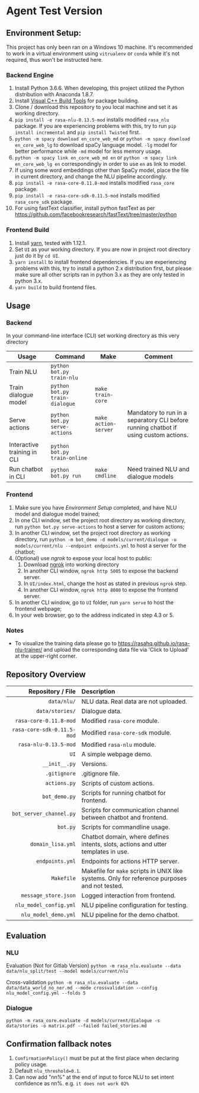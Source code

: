 # Agent Test Version 

## Environment Setup: 
This project has only been ran on a Windows 10 machine. It's recommended to work in a virtual environment using `vitrualenv` or `conda` while it's not required, thus won't be instructed here.

### Backend Engine
1. Install Python 3.6.6. When developing, this project utilized the Python distribution with Anaconda 1.8.7.
2. Install [Visual C++ Build Tools](https://visualstudio.microsoft.com/visual-cpp-build-tools/) for package building.
3. Clone / download this repository to you local machine and set it as working directory.
4. `pip install -e rasa-nlu-0.13.5-mod` installs modified `rasa_nlu` package. If you are experiencing problems with this, try to run `pip install incremental` and `pip install Twisted` first.
5. `python -m spacy download en_core_web_md` or `python -m spacy download en_core_web_lg` to download spaCy language model. `-lg` model for better performance while `-md` model for less memory usage.
6. `python -m spacy link en_core_web_md en` or `python -m spacy link en_core_web_lg en` correspondingly in order to use `en` as link to model. 
7. If using some word embeddings other than SpaCy model, place the file in current directory, and change the NLU pipeline accordingly.
8. `pip install -e rasa-core-0.11.8-mod` installs modified `rasa_core` package.
9. `pip install -e rasa-core-sdk-0.11.5-mod` installs modified `rasa_core_sdk` package.
10. For using fastText classifier, install python fastText as per https://github.com/facebookresearch/fastText/tree/master/python


### Frontend Build
1. Install [yarn](https://yarnpkg.com/lang/en/docs/install), tested with 1.12.1.
2. Set `UI` as your working directory. If you are now in project root directory just do it by `cd UI`.
3. `yarn install` to install frontend dependencies. If you are experiencing problems with this, try to install a python 2.x distribution first, but please make sure all other scripts ran in python 3.x as they are only tested in python 3.x.
4. `yarn build` to build frontend files. 

## Usage
### Backend
In your command-line interface (CLI) set working directory as this very directory

Usage | Command | Make | Comment
---|---|---|---
Train NLU | `python bot.py train-nlu` | | 
Train dialogue model | `python bot.py train-dialogue` | `make train-core` | 
Serve actions | `python bot.py serve-actions` | `make action-server` | Mandatory to run in a separatory CLI before running chatbot if using custom actions.  
Interactive training in CLI | `python bot.py train-online` |  | 
Run chatbot in CLI | `python bot.py run` | `make cmdline` | Need trained NLU and dialogue models

### Frontend
1. Make sure you have *Environment Setup* completed, and have NLU model and dialogue model trained;
2. In one CLI window, set the project root directory as working directory, run `python bot.py serve-actions` to host a server for custom actions;
3. In another CLI window, set the project root directory as working directory, run `python -m bot_demo -d models/current/dialogue -u models/current/nlu --endpoint endpoints.yml` to host a server for the chatbot;
4. (Optional) use _ngrok_ to expose your local host to public:
   1. Download [ngrok](https://ngrok.com/) into working directory
   2. In another CLI window, `ngrok http 5005` to expose the backend server.
   3. In `UI/index.html`, change the host as stated in previous `ngrok` step.
   4. In another CLI window, `ngrok http 8080` to expose the frontend server. 
5. In another CLI window, go to `UI` folder, run `yarn serve` to host the frontend webpage;
6. In your web browser, go to the address indicated in step 4.3 or 5.

### Notes
- To visualize the training data please go to https://rasahq.github.io/rasa-nlu-trainer/ and upload the corresponding data file via 'Click to Upload' at the upper-right corner.

## Repository Overview

Repository / File | Description
---: | :---
`data/nlu/` | NLU data. Real data are not uploaded.
`data/stories/` | Dialogue data.
`rasa-core-0.11.8-mod` | Modified `rasa-core` module.
`rasa-core-sdk-0.11.5-mod` | Modified `rasa-core-sdk` module.
`rasa-nlu-0.13.5-mod` | Modified `rasa-nlu` module.
`UI` | A simple webpage demo.
`__init__.py` | Versions.
`.gitignore` | .gitignore file.
`actions.py`| Scripts of custom actions.
`bot_demo.py` | Scripts for running chatbot for frontend.
`bot_server_channel.py` | Scripts for communication channel between chatbot and frontend.
`bot.py` | Scripts for commandline usage.
`domain_lisa.yml` | Chatbot domain, where defines intents, slots, actions and utter templates in use.
`endpoints.yml`| Endpoints for actions HTTP server.
`Makefile` | Makefile for `make` scripts in UNIX like systems. Only for reference purposes and not tested.
`message_store.json` | Logged interaction from frontend. 
`nlu_model_config.yml` | NLU pipeline configuration for testing.
`nlu_model_demo.yml` | NLU pipeline for the demo chatbot.


## Evaluation
### NLU

Evaluation (Not for Gitlab Version)
```python -m rasa_nlu.evaluate --data data/nlu_split/test --model models/current/nlu```

Cross-validation
```python -m rasa_nlu.evaluate --data data/data_world_no_ner.md --mode crossvalidation --config nlu_model_config.yml --folds 5```

### Dialogue

```python -m rasa_core.evaluate -d models/current/dialogue -s data/stories -o matrix.pdf --failed failed_stories.md```

## Confirmation fallback notes

 1. `ConfirmationPolicy()` must be put at the first place when declaring policy usage.
 2. Default `nlu_threshold=0.1`.
 3. Can now add "nn%" at the end of input to force NLU to set intent confidence as nn%. e.g. `it does not work 02%`